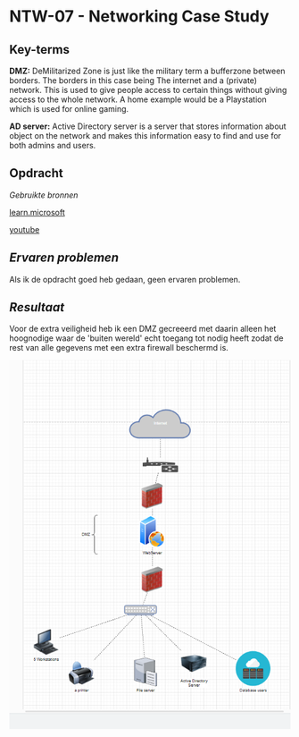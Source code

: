 **NTW-07 - Networking Case Study**
===
**Key-terms**
---

**DMZ:** DeMilitarized Zone is just like the military term a bufferzone between borders. The borders in this case being The internet and a (private) network. This is used to give people access to certain things without giving access to the whole network. A home example would be a Playstation which is used for online gaming.

**AD server:** Active Directory server is a server that stores information about object on the network and makes this information easy to find and use for both admins and users. 


**Opdracht**
---



*Gebruikte bronnen*

[learn.microsoft](https://learn.microsoft.com/en-us/windows-server/identity/ad-ds/get-started/virtual-dc/active-directory-domain-services-overview)

[youtube](https://www.youtube.com/watch?v=dqlzQXo1wqo&ab_channel=PowerCertAnimatedVideos)




*Ervaren problemen*
---
Als ik de opdracht goed heb gedaan, geen ervaren problemen. 

*Resultaat*
---

Voor de extra veiligheid heb ik een DMZ gecreeerd met daarin alleen het hoognodige waar de 'buiten wereld' echt toegang tot nodig heeft zodat de rest van alle gegevens met een extra firewall beschermd is.

![Alt text](../00_includes/NTW-06/caseStudy.png)